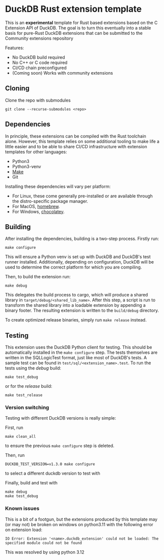 # DuckDB Rust extension template
This is an **experimental** template for Rust based extensions based on the C Extension API of DuckDB. The goal is to
turn this eventually into a stable basis for pure-Rust DuckDB extensions that can be submitted to the Community extensions
repository

Features:
- No DuckDB build required
- No C++ or C code required
- CI/CD chain preconfigured
- (Coming soon) Works with community extensions

## Cloning

Clone the repo with submodules

```shell
git clone --recurse-submodules <repo>
```

## Dependencies
In principle, these extensions can be compiled with the Rust toolchain alone. However, this template relies on some additional
tooling to make life a little easier and to be able to share CI/CD infrastructure with extension templates for other languages:

- Python3
- Python3-venv
- [Make](https://www.gnu.org/software/make)
- Git

Installing these dependencies will vary per platform:
- For Linux, these come generally pre-installed or are available through the distro-specific package manager.
- For MacOS, [homebrew](https://formulae.brew.sh/).
- For Windows, [chocolatey](https://community.chocolatey.org/).

## Building
After installing the dependencies, building is a two-step process. Firstly run:
```shell
make configure
```
This will ensure a Python venv is set up with DuckDB and DuckDB's test runner installed. Additionally, depending on configuration,
DuckDB will be used to determine the correct platform for which you are compiling.

Then, to build the extension run:
```shell
make debug
```
This delegates the build process to cargo, which will produce a shared library in `target/debug/<shared_lib_name>`. After this step,
a script is run to transform the shared library into a loadable extension by appending a binary footer. The resulting extension is written
to the `build/debug` directory.

To create optimized release binaries, simply run `make release` instead.

## Testing
This extension uses the DuckDB Python client for testing. This should be automatically installed in the `make configure` step.
The tests themselves are written in the SQLLogicTest format, just like most of DuckDB's tests. A sample test can be found in
`test/sql/<extension_name>.test`. To run the tests using the *debug* build:

```shell
make test_debug
```

or for the *release* build:
```shell
make test_release
```

### Version switching
Testing with different DuckDB versions is really simple:

First, run
```
make clean_all
```
to ensure the previous `make configure` step is deleted.

Then, run
```
DUCKDB_TEST_VERSION=v1.3.0 make configure
```
to select a different duckdb version to test with

Finally, build and test with
```
make debug
make test_debug
```

### Known issues
This is a bit of a footgun, but the extensions produced by this template may (or may not) be broken on windows on python3.11
with the following error on extension load:
```shell
IO Error: Extension '<name>.duckdb_extension' could not be loaded: The specified module could not be found
```
This was resolved by using python 3.12
